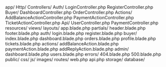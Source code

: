 app/
    Http/
        Controllers/
            Auth/
                LoginController.php
                RegisterController.php
            Buyer/
                DashboardController.php
                OrderController.php
            Actions/
                AddBalanceActionController.php
                PaymentActionController.php
                TicketActionController.php
            Api/
                UserController.php
                PaymentController.php
resources/
    views/
        layouts/
            app.blade.php
        partials/
            header.blade.php
            footer.blade.php
        auth/
            login.blade.php
            register.blade.php
        buyer/
            index.blade.php
            dashboard.blade.php
            orders.blade.php
            profile.blade.php
            tickets.blade.php
        actions/
            addBalanceAction.blade.php
            paymentAction.blade.php
            addReplyAction.blade.php
        admin/
            dashboard.blade.php
            users.blade.php
        errors/
            404.blade.php
            500.blade.php
    public/
        css/
        js/
        images/
    routes/
        web.php
        api.php
    storage/
    database/